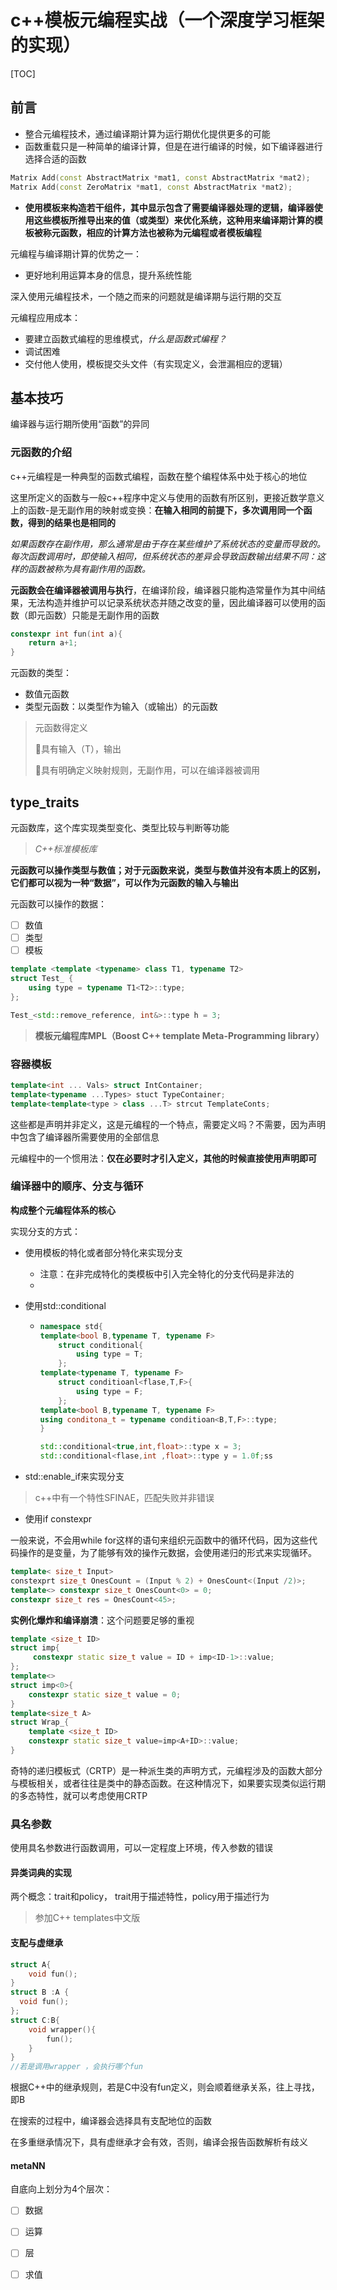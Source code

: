 # c++模板元编程实战（一个深度学习框架的实现）

[TOC]





## 前言

- 整合元编程技术，通过编译期计算为运行期优化提供更多的可能
- 函数重载只是一种简单的编译计算，但是在进行编译的时候，如下编译器进行选择合适的函数

```c++
Matrix Add(const AbstractMatrix *mat1, const AbstractMatrix *mat2);
Matrix Add(const ZeroMatrix *mat1, const AbstractMatrix *mat2);
```

- **使用模板来构造若干组件，其中显示包含了需要编译器处理的逻辑，编译器使用这些模板所推导出来的值（或类型）来优化系统，这种用来编译期计算的模板被称元函数，相应的计算方法也被称为元编程或者模板编程**

元编程与编译期计算的优势之一：

- 更好地利用运算本身的信息，提升系统性能

深入使用元编程技术，一个随之而来的问题就是编译期与运行期的交互

元编程应用成本：

- 要建立函数式编程的思维模式，*什么是函数式编程？*
- 调试困难
- 交付他人使用，模板提交头文件（有实现定义，会泄漏相应的逻辑）





## 基本技巧

编译器与运行期所使用“函数”的异同



### 元函数的介绍

c++元编程是一种典型的函数式编程，函数在整个编程体系中处于核心的地位

这里所定义的函数与一般c++程序中定义与使用的函数有所区别，更接近数学意义上的函数-是无副作用的映射或变换：**在输入相同的前提下，多次调用同一个函数，得到的结果也是相同的**

*如果函数存在副作用，那么通常是由于存在某些维护了系统状态的变量而导致的。每次函数调用时，即使输入相同，但系统状态的差异会导致函数输出结果不同：这样的函数被称为具有副作用的函数。*

**元函数会在编译器被调用与执行**，在编译阶段，编译器只能构造常量作为其中间结果，无法构造并维护可以记录系统状态并随之改变的量，因此编译器可以使用的函数（即元函数）只能是无副作用的函数

```c++
constexpr int fun(int a){
    return a+1;
}
```

元函数的类型：

+ 数值元函数
+ 类型元函数：以类型作为输入（或输出）的元函数

> 元函数得定义
>
> 🚩具有输入（T），输出
>
> 🚩具有明确定义映射规则，无副作用，可以在编译器被调用



## type_traits

元函数库，这个库实现类型变化、类型比较与判断等功能



> *C++标准模板库*

**元函数可以操作类型与数值；对于元函数来说，类型与数值并没有本质上的区别，它们都可以视为一种“数据”，可以作为元函数的输入与输出**

元函数可以操作的数据：

- [ ] 数值
- [ ] 类型
- [ ] 模板

```c++
template <template <typename> class T1, typename T2>
struct Test_ {
    using type = typename T1<T2>::type;
};

Test_<std::remove_reference, int&>::type h = 3;
```

> **模板元编程库MPL（Boost C++ template Meta-Programming library）**

### 容器模板

```c++
template<int ... Vals> struct IntContainer;
template<typename ...Types> stuct TypeContainer;
template<template<type > class ...T> strcut TemplateConts;
```

这些都是声明并非定义，这是元编程的一个特点，需要定义吗？不需要，因为声明中包含了编译器所需要使用的全部信息

元编程中的一个惯用法：**仅在必要时才引入定义，其他的时候直接使用声明即可**



### 编译器中的顺序、分支与循环

**构成整个元编程体系的核心**



实现分支的方式：

+ 使用模板的特化或者部分特化来实现分支

  + 注意：在非完成特化的类模板中引入完全特化的分支代码是非法的
  + 

+ 使用std::conditional

  + ```c++
    namespace std{
    template<bool B,typename T, typename F>
    	struct conditional{
    		using type = T;
    	};
    template<typename T, typename F>
        struct conditioanl<flase,T,F>{
        	using type = F;
        };
    template<bool B,typename T, typename F>
    using conditona_t = typename conditioan<B,T,F>::type;
    }
    
    std::conditional<true,int,float>::type x = 3;
    std::conditional<flase,int ,float>::type y = 1.0f;ss
    ```

+ std::enable_if来实现分支

> c++中有一个特性SFINAE，匹配失败并非错误

- 使用if constexpr



一般来说，不会用while for这样的语句来组织元函数中的循环代码，因为这些代码操作的是变量，为了能够有效的操作元数据，会使用递归的形式来实现循环。

```c++
template< size_t Input>
constexprt size_t OnesCount = (Input % 2) + OnesCount<(Input /2)>;
template<> constexpr size_t OnesCount<0> = 0;
constexpr size_t res = OnesCount<45>;
```

**实例化爆炸和编译崩溃**：这个问题要足够的重视

```c++
template <size_t ID>
struct imp{
     constexpr static size_t value = ID + imp<ID-1>::value;
};
template<>
struct imp<0>{
	constexpr static size_t value = 0;
}
template<size_t A>
struct Wrap_{
    template <size_t ID>
    constexpr static size_t value=imp<A+ID>::value;
}
```

奇特的递归模板式（CRTP）是一种派生类的声明方式，元编程涉及的函数大部分与模板相关，或者往往是类中的静态函数。在这种情况下，如果要实现类似运行期的多态特性，就可以考虑使用CRTP

### 具名参数

使用具名参数进行函数调用，可以一定程度上环境，传入参数的错误



#### 异类词典的实现



两个概念：trait和policy， trait用于描述特性，policy用于描述行为

> 参加C++ templates中文版





#### 支配与虚继承

```c++
struct A{
	void fun();
}
struct B :A {
  void fun();
};
struct C:B{
	void wrapper(){
		fun();
	}
}
//若是调用wrapper ，会执行哪个fun
```



根据C++中的继承规则，若是C中没有fun定义，则会顺着继承关系，往上寻找，即B

在搜索的过程中，编译器会选择具有支配地位的函数

在多重继承情况下，具有虚继承才会有效，否则，编译会报告函数解析有歧义



#### metaNN

自底向上划分为4个层次：

- [ ] 数据
- [ ] 运算
- [ ] 层
- [ ] 求值

